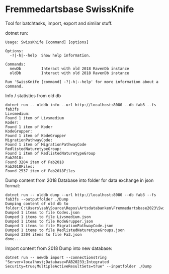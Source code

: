 ﻿# Fremmedartsbase SwissKnife

Tool for batchtasks, import, export and similar stuff.

dotnet run:

```
Usage: SwissKnife [command] [options]

Options:
  -?|-h|--help  Show help information.

Commands:
  newDb         Interact with old 2018 RavenDb instance
  oldDb         Interact with old 2018 RavenDb instance

Run 'SwissKnife [command] -?|-h|--help' for more information about a command.
```


Info / statistics from old db
```
dotnet run -- olddb info --url http://localhost:8080 --db fab3 --fs fab3fs
Livsmedium:
Found 1 item of Livsmedium
Koder:
Found 1 item of Koder
KodeGrupper:
Found 1 item of KodeGrupper
MigrationPathwayCode:
Found 1 item of MigrationPathwayCode
RedlistedNaturetypeGroup:
Found 1 item of RedlistedNaturetypeGroup
Fab2018:
Found 3204 item of Fab2018
Fab2018Files:
Found 2537 item of Fab2018Files
```


Dump content from 2018 Database into folder for data exchange in json format:
```
dotnet run -- olddb dump --url http://localhost:8080 --db fab3 --fs fab3fs --outputfolder ./Dump
Dumping content of old db to folder:C:\Users\sah\Source\Repos\Artsdatabanken\Fremmedartsbase2023\SwissKnife\Dump
Dumped 1 items to file Codes.json
Dumped 1 items to file Livsmedium.json
Dumped 1 items to file KodeGrupper.json
Dumped 1 items to file MigrationPathwayCode.json
Dumped 1 items to file RedlistedNaturetypeGroups.json
Dumped 3204 items to file Fa3.json
done...
```

Import content from 2018 Dump into new database:
```
dotnet run -- newdb import --connectionstring "Server=localhost;Database=FAB20233;Integrated Security=true;MultipleActiveResultSets=true" --inputfolder ./Dump
```

